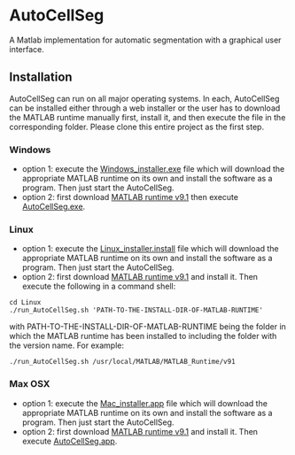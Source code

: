 
# AutoCellSeg
A Matlab implementation for automatic segmentation with a graphical user interface.

## Installation
AutoCellSeg can run on all major operating systems. In each, AutoCellSeg can be installed either through a web installer or the user has to download the MATLAB runtime manually first, install it, and then execute the file in the corresponding folder. Please clone this entire project as the first step.

### Windows 
- option 1: execute the [Windows_installer.exe](Windows_installer.exe) file which will download the appropriate MATLAB runtime on its own and install the software as a program. Then just start the AutoCellSeg.
- option 2: first download [MATLAB runtime v9.1]( https://de.mathworks.com/supportfiles/downloads/R2016b/deployment_files/R2016b/installers/win64/MCR_R2016b_win64_installer.exe) then execute [AutoCellSeg.exe](Windows/AutoCellSeg.exe).

### Linux
- option 1: execute the [Linux_installer.install](Linux_installer.install) file which will download the appropriate MATLAB runtime on its own and install the software as a program. Then just start the AutoCellSeg.
- option 2: first download [MATLAB runtime v9.1](https://de.mathworks.com/supportfiles/downloads/R2016b/deployment_files/R2016b/installers/glnxa64/MCR_R2016b_glnxa64_installer.zip) and install it. Then execute the following in a command shell: 
```
cd Linux
./run_AutoCellSeg.sh 'PATH-TO-THE-INSTALL-DIR-OF-MATLAB-RUNTIME'
```
with PATH-TO-THE-INSTALL-DIR-OF-MATLAB-RUNTIME being the folder in which the MATLAB runtime has been installed to including the folder with the version name. For example: 
```
./run_AutoCellSeg.sh /usr/local/MATLAB/MATLAB_Runtime/v91
```

### Max OSX
- option 1: execute the [Mac_installer.app](Mac_installer.app) file which will download the appropriate MATLAB runtime on its own and install the software as a program. Then just start the AutoCellSeg.
- option 2: first download [MATLAB runtime v9.1]( https://de.mathworks.com/supportfiles/downloads/R2016b/deployment_files/R2016b/installers/maci64/MCR_R2016b_maci64_installer.dmg.zip) and install it. Then execute [AutoCellSeg.app](Mac/AutoCellSeg.app).

